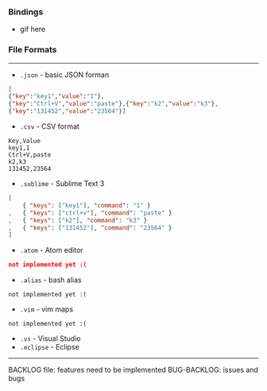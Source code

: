 ### Bindings
- gif here


### File Formats
---

- `.json` - basic JSON forman
```json
[
{"key":"key1","value":"1"},
{"key":"Ctrl+V","value":"paste"},{"key":"k2","value":"k3"},
{"key":"131452","value":"23564"}]
```

- `.csv` - CSV format
```csv
Key,Value
key1,1
Ctrl+V,paste
k2,k3
131452,23564

```

- `.sublime` - Sublime Text 3
```json
[
	{ "keys": ["key1"], "command": "1" }
,	{ "keys": ["ctrl+v"], "command": "paste" }
,	{ "keys": ["k2"], "command": "k3" }
,	{ "keys": ["131452"], "command": "23564" }
]
```
- `.atom` - Atom editor
```json
not implemented yet :(
```

- `.alias` - bash alias
```
not implemented yet :(
```
- `.vim` - vim maps
```
not implemented yet :(
```
- `.vs` - Visual Studio
- `.eclipse` - Eclipse


---
BACKLOG file: features need to be implemented
BUG-BACKLOG: issues and bugs
